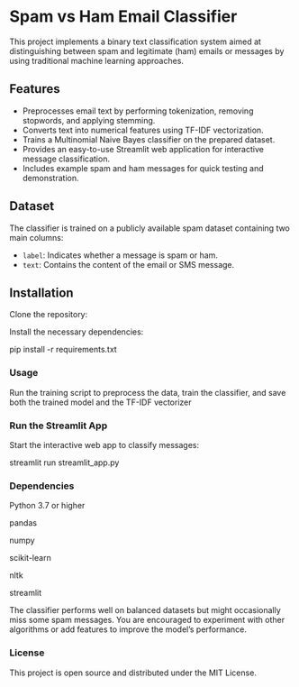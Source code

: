 # Spam vs Ham Email Classifier

This project implements a binary text classification system aimed at distinguishing between spam and legitimate (ham) emails or messages by using traditional machine learning approaches.

## Features

- Preprocesses email text by performing tokenization, removing stopwords, and applying stemming.  
- Converts text into numerical features using TF-IDF vectorization.  
- Trains a Multinomial Naive Bayes classifier on the prepared dataset.  
- Provides an easy-to-use Streamlit web application for interactive message classification.  
- Includes example spam and ham messages for quick testing and demonstration.

## Dataset

The classifier is trained on a publicly available spam dataset containing two main columns:

- `label`: Indicates whether a message is spam or ham.  
- `text`: Contains the content of the email or SMS message.

## Installation

Clone the repository:

Install the necessary dependencies:

pip install -r requirements.txt

### Usage

Run the training script to preprocess the data, train the classifier, and save both the trained model and the TF-IDF vectorizer


### Run the Streamlit App
Start the interactive web app to classify messages:

streamlit run streamlit_app.py

### Dependencies
Python 3.7 or higher

pandas

numpy

scikit-learn

nltk

streamlit


The classifier performs well on balanced datasets but might occasionally miss some spam messages. You are encouraged to experiment with other algorithms or add features to improve the model’s performance.

### License
This project is open source and distributed under the MIT License.
